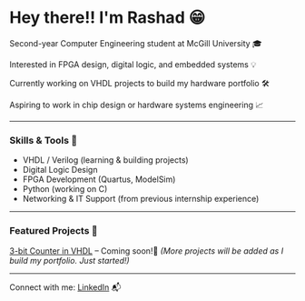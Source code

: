 # Hey there!! I'm Rashad 😁

Second-year Computer Engineering student at McGill University 🎓

Interested in FPGA design, digital logic, and embedded systems  💡

Currently working on VHDL projects to build my hardware portfolio 🛠  

Aspiring to work in chip design or hardware systems engineering 📈  

---

### Skills & Tools 🔧
- VHDL / Verilog (learning & building projects)
- Digital Logic Design
- FPGA Development (Quartus, ModelSim)
- Python (working on C)
- Networking & IT Support (from previous internship experience)

---

### Featured Projects 📂
[3-bit Counter in VHDL](#) – Coming soon!🌟 
*(More projects will be added as I build my portfolio. Just started!)*

---

Connect with me: [LinkedIn](https://linkedin.com/in/YOUR-LINK) 📬 
